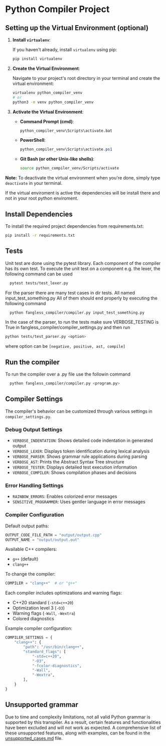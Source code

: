 
# Python Compiler Project

## Setting up the Virtual Environment (optional)

1. **Install `virtualenv`**:

   If you haven't already, install `virtualenv` using pip:

   ```bash
   pip install virtualenv
   ```

2. **Create the Virtual Environment**:

   Navigate to your project's root directory in your terminal and create the virtual environment:

   ```bash
   virtualenv python_compiler_venv 
   # or 
   python3 -m venv python_compiler_venv 
   ```

3. **Activate the Virtual Environment**:

   * **Command Prompt (cmd)**:

     ```bash
     python_compiler_venv\Scripts\activate.bat 
     ```

   * **PowerShell**:

     ```powershell
     python_compiler_venv\Scripts\activate.ps1
     ```

   * **Git Bash (or other Unix-like shells)**:

     ```bash
     source python_compiler_venv/Scripts/activate
     ```

**Note:** To deactivate the virtual environment when you're done, simply type `deactivate` in your terminal.

If the virtual enviroment is active the dependencies will be install there and not in your root python enviroment.

## Install Dependencies

   To install the required project dependencies from requirements.txt:

   ```bash
   pip install -r requirements.txt
   ```

## Tests

Unit test are done using the pytest library. Each component of the compiler has its own test.
To execute the unit test on a component e.g. the lexer, the following command can be used

 ```bash
   pytest tests/test_lexer.py
 ```


 For the parser there are many test cases in dir tests. All named input_test_something.py
 All of them should end properly by executing the following command

 ```bash
   python fangless_compiler/compiler.py input_test_something.py
 ```

 In the case of the parser, to run the tests make sure VERBOSE_TESTING is True in fangless_compiler/compiler_settings.py and then run

 ```bash
 python tests/test_parser.py <option>
 ```
 where option can be `[negative, positive, ast, compile]` 

## Run the compiler

To run the compiler over a .py file use the followin command

 ```bash
   python fangless_compiler/compiler.py <program.py>
 ```

## Compiler Settings

The compiler's behavior can be customized through various settings in `compiler_settings.py`.

### Debug Output Settings

- `VERBOSE_INDENTATION`: Shows detailed code indentation in generated output
- `VERBOSE_LEXER`: Displays token identification during lexical analysis
- `VERBOSE_PARSER`: Shows grammar rule applications during parsing
- `VERBOSE_AST`: Prints the Abstract Syntax Tree structure
- `VERBOSE_TESTER`: Displays detailed test execution information
- `VERBOSE_COMPILER`: Shows compilation phases and decisions

### Error Handling Settings

- `RAINBOW_ERRORS`: Enables colorized error messages
- `SENSITIVE_PROGRAMMER`: Uses gentler language in error messages

### Compiler Configuration

Default output paths:
```python
OUTPUT_CODE_FILE_PATH = "output/output.cpp"
OUTPUT_NAME = "output/output.out"
```

Available C++ compilers:
- `g++` (default)
- `clang++`

To change the compiler:
```python
COMPILER = "clang++"  # or "g++"
```

Each compiler includes optimizations and warning flags:
- C++20 standard (`-std=c++20`)
- Optimization level 3 (`-O3`)
- Warning flags (`-Wall`, `-Wextra`)
- Colored diagnostics

Example compiler configuration:
```python
COMPILER_SETTINGS = {
    "clang++": {
        "path": "/usr/bin/clang++",
        "standard_flags": [
            "-std=c++20",
            "-O3",
            "-fcolor-diagnostics",
            "-Wall",
            "-Wextra",
        ],
    }
}
```

## Unsupported grammar

Due to time and complexity limitations, not all valid Python grammar is supported by this transpiler. As a result, certain features and functionalities have been excluded and will not work as expected. A comprehensive list of these unsupported features, along with examples, can be found in the [unsupported_cases.md](./unsupported_casses.md) file.